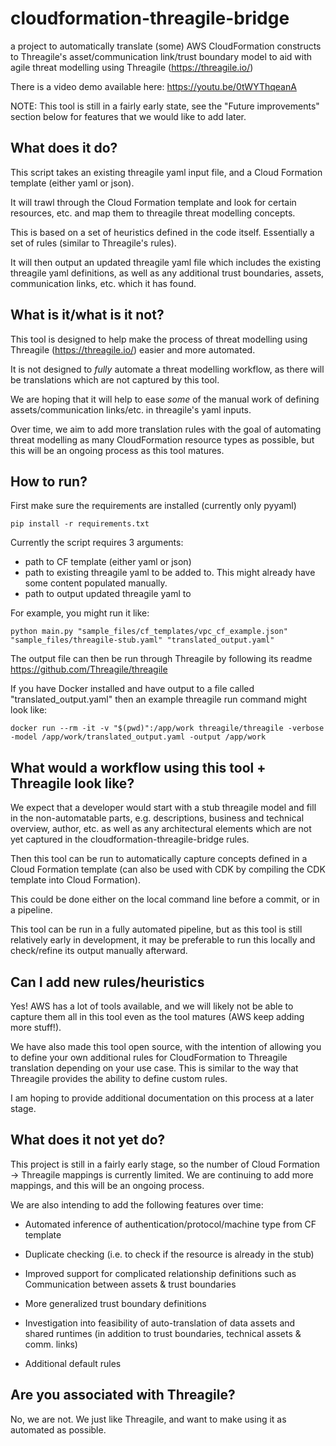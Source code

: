 # cloudformation-threagile-bridge
a project to automatically translate (some) AWS CloudFormation constructs to Threagile's asset/communication link/trust boundary model to aid with agile threat modelling using Threagile (https://threagile.io/)

There is a video demo available here: https://youtu.be/0tWYThqeanA

NOTE: This tool is still in a fairly early state, see the "Future improvements" section below for features that we would like to add later.

## What does it do?

This script takes an existing threagile yaml input file, and a Cloud Formation template (either yaml or json).

It will trawl through the Cloud Formation template and look for certain resources, etc. and map them to threagile threat modelling concepts.

This is based on a set of heuristics defined in the code itself. Essentially a set of rules (similar to Threagile's rules).

It will then output an updated threagile yaml file which includes the existing threagile yaml definitions, as well as any additional trust boundaries, assets, communication links, etc. which it has found.

## What is it/what is it not?

This tool is designed to help make the process of threat modelling using Threagile (https://threagile.io/) easier and more automated.

It is not designed to *fully* automate a threat modelling workflow, as there will be translations which are not captured by this tool. 

We are hoping that it will help to ease *some* of the manual work of defining assets/communication links/etc. in threagile's yaml inputs.

Over time, we aim to add more translation rules with the goal of automating threat modelling as many CloudFormation resource types as possible, but this will be an ongoing process as this tool matures.

## How to run?

First make sure the requirements are installed (currently only pyyaml)

```
pip install -r requirements.txt
```

Currently the script requires 3 arguments:
- path to CF template (either yaml or json)
- path to existing threagile yaml to be added to. This might already have some content populated manually.
- path to output updated threagile yaml to

For example, you might run it like:

```
python main.py "sample_files/cf_templates/vpc_cf_example.json" "sample_files/threagile-stub.yaml" "translated_output.yaml"
```

The output file can then be run through Threagile by following its readme https://github.com/Threagile/threagile 

If you have Docker installed and have output to a file called "translated_output.yaml" then an example threagile run command might look like:

```
docker run --rm -it -v "$(pwd)":/app/work threagile/threagile -verbose -model /app/work/translated_output.yaml -output /app/work
```
## What would a workflow using this tool + Threagile look like?

We expect that a developer would start with a stub threagile model and fill in the non-automatable parts, e.g. descriptions, business and technical overview, author, etc. as well as any architectural elements which are not yet captured in the cloudformation-threagile-bridge rules.

Then this tool can be run to automatically capture concepts defined in a Cloud Formation template (can also be used with CDK by compiling the CDK template into Cloud Formation).

This could be done either on the local command line before a commit, or in a pipeline.

This tool can be run in a fully automated pipeline, but as this tool is still relatively early in development, it may be preferable to run this locally and check/refine its output manually afterward.

## Can I add new rules/heuristics

Yes! AWS has a lot of tools available, and we will likely not be able to capture them all in this tool even as the tool matures (AWS keep adding more stuff!).

We have also made this tool open source, with the intention of allowing you to define your own additional rules for CloudFormation to Threagile translation depending on your use case. This is similar to the way that Threagile provides the ability to define custom rules.

I am hoping to provide additional documentation on this process at a later stage.

## What does it not yet do?

This project is still in a fairly early stage, so the number of Cloud Formation -> Threagile mappings is currently limited. We are continuing to add more mappings, and this will be an ongoing process.

We are also intending to add the following features over time:

- Automated inference of authentication/protocol/machine type from CF template

- Duplicate checking (i.e. to check if the resource is already in the stub)

- Improved support for complicated relationship definitions such as Communication between assets & trust boundaries

- More generalized trust boundary definitions

- Investigation into feasibility of auto-translation of data assets and shared runtimes (in addition to trust boundaries, technical assets & comm. links)

- Additional default rules

## Are you associated with Threagile?

No, we are not. We just like Threagile, and want to make using it as automated as possible.
